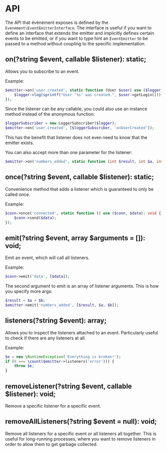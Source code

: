 # API

The API that événement exposes is defined by the
`Evenement\EventEmitterInterface`. The interface is useful if you want to
define an interface that extends the emitter and implicitly defines certain
events to be emitted, or if you want to type hint an `EventEmitter` to be
passed to a method without coupling to the specific implementation.

## on(?string $event, callable $listener): static;

Allows you to subscribe to an event.

Example:

```php
$emitter->on('user.created', static function (User $user) use ($logger): void {
    $logger->log(sprintf("User '%s' was created.", $user->getLogin()));
});
```

Since the listener can be any callable, you could also use an instance method
instead of the anonymous function:

```php
$loggerSubscriber = new LoggerSubscriber($logger);
$emitter->on('user.created', [$loggerSubscriber, 'onUserCreated']);
```

This has the benefit that listener does not even need to know that the emitter
exists.

You can also accept more than one parameter for the listener:

```php
$emitter->on('numbers_added', static function (int $result, int $a, int $b): void {});
```

## once(?string $event, callable $listener): static;

Convenience method that adds a listener which is guaranteed to only be called
once.

Example:

```php
$conn->once('connected', static function () use ($conn, $data): void {
    $conn->send($data);
});
```

## emit(?string $event, array $arguments = []): void;

Emit an event, which will call all listeners.

Example:

```php
$conn->emit('data', [$data]);
```

The second argument to emit is an array of listener arguments. This is how you
specify more args:

```php
$result = $a + $b;
$emitter->emit('numbers_added', [$result, $a, $b]);
```

## listeners(?string $event): array;

Allows you to inspect the listeners attached to an event. Particularly useful
to check if there are any listeners at all.

Example:

```php
$e = new \RuntimeException('Everything is broken!');
if (0 === \count($emitter->listeners('error'))) {
    throw $e;
}
```

## removeListener(?string $event, callable $listener): void;

Remove a specific listener for a specific event.

## removeAllListeners(?string $event = null): void;

Remove all listeners for a specific event or all listeners all together. This
is useful for long-running processes, where you want to remove listeners in
order to allow them to get garbage collected.
